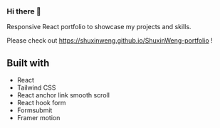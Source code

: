 ### Hi there 👋

Responsive React portfolio to showcase my projects and skills. 

Please check out https://shuxinweng.github.io/ShuxinWeng-portfolio !

## Built with

- React
- Tailwind CSS
- React anchor link smooth scroll
- React hook form
- Formsubmit 
- Framer motion